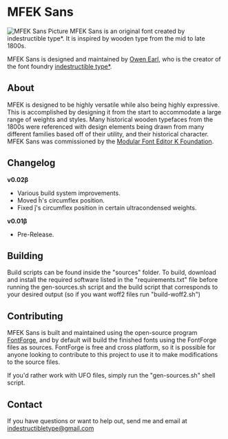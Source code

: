 MFEK Sans
=========
![MFEK Sans Picture](https://raw.githubusercontent.com/indestructible-type/MFEK-Sans/main/documentation/MFEK-Sans.svg)
MFEK Sans is an original font created by indestructible type*. It is inspired by 
wooden type from the mid to late 1800s.

MFEK Sans is designed and maintained by [Owen Earl](https://ewonrael.github.io/), who is the creator of the font foundry [indestructible type*](http://indestructible-type.github.io).

About
-----
MFEK is designed to be highly versatile while also being highly expressive. This is
accomplished by designing it from the start to accommodate a large range of weights and
styles. Many historical wooden typefaces from the 1800s  were referenced with design
elements being drawn from many different families based off of their utility, and their
historical character. MFEK Sans was commissioned by the [Modular Font Editor K
Foundation](https://mfek.org/foundation/).

Changelog
---------
<b>v0.02β</b>
* Various build system improvements.
* Moved ĥ's circumflex position.
* Fixed ĵ's circumflex position in certain ultracondensed weights.

<b>v0.01β</b>
* Pre-Release.

Building
--------
Build scripts can be found inside the "sources" folder. To build, download and install the required software listed in the "requirements.txt" file before running the gen-sources.sh script and the build script that corresponds to your desired output (so if you want woff2 files run "build-woff2.sh")

Contributing
---------------
MFEK Sans is built and maintained using the open-source program [FontForge](https://fontforge.org), and by default will build the finished fonts using the FontForge files as sources. FontForge is free and cross platform, so it is possible for anyone looking to contribute to this project to use it to make modifications to the source files.

If you'd rather work with UFO files, simply run the "gen-sources.sh" shell script.

Contact
-------
If you have questions or want to help out, send me and email at indestructibletype@gmail.com
